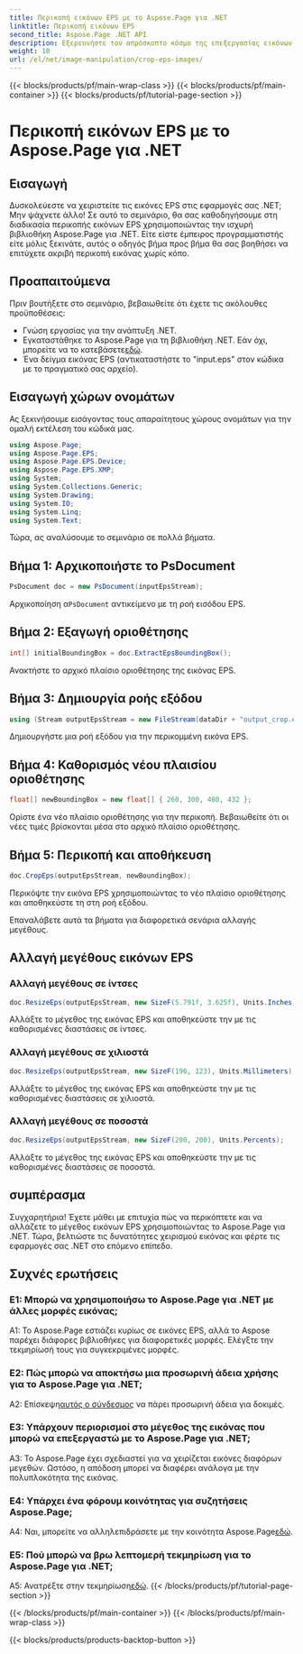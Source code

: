 ```yaml
---
title: Περικοπή εικόνων EPS με το Aspose.Page για .NET
linktitle: Περικοπή εικόνων EPS
second_title: Aspose.Page .NET API
description: Εξερευνήστε τον απρόσκοπτο κόσμο της επεξεργασίας εικόνων EPS στο .NET με το Aspose.Page. Περικοπή και αλλαγή μεγέθους εικόνων χωρίς κόπο για εκπληκτικά αποτελέσματα.
weight: 10
url: /el/net/image-manipulation/crop-eps-images/
---
```


{{< blocks/products/pf/main-wrap-class >}}
{{< blocks/products/pf/main-container >}}
{{< blocks/products/pf/tutorial-page-section >}}

# Περικοπή εικόνων EPS με το Aspose.Page για .NET

## Εισαγωγή

Δυσκολεύεστε να χειριστείτε τις εικόνες EPS στις εφαρμογές σας .NET; Μην ψάχνετε άλλο! Σε αυτό το σεμινάριο, θα σας καθοδηγήσουμε στη διαδικασία περικοπής εικόνων EPS χρησιμοποιώντας την ισχυρή βιβλιοθήκη Aspose.Page για .NET. Είτε είστε έμπειρος προγραμματιστής είτε μόλις ξεκινάτε, αυτός ο οδηγός βήμα προς βήμα θα σας βοηθήσει να επιτύχετε ακριβή περικοπή εικόνας χωρίς κόπο.

## Προαπαιτούμενα

Πριν βουτήξετε στο σεμινάριο, βεβαιωθείτε ότι έχετε τις ακόλουθες προϋποθέσεις:

- Γνώση εργασίας για την ανάπτυξη .NET.
-  Εγκαταστάθηκε το Aspose.Page για τη βιβλιοθήκη .NET. Εάν όχι, μπορείτε να το κατεβάσετε[εδώ](https://releases.aspose.com/page/net/).
- Ένα δείγμα εικόνας EPS (αντικαταστήστε το "input.eps" στον κώδικα με το πραγματικό σας αρχείο).

## Εισαγωγή χώρων ονομάτων

Ας ξεκινήσουμε εισάγοντας τους απαραίτητους χώρους ονομάτων για την ομαλή εκτέλεση του κώδικά μας. 

```csharp
using Aspose.Page;
using Aspose.Page.EPS;
using Aspose.Page.EPS.Device;
using Aspose.Page.EPS.XMP;
using System;
using System.Collections.Generic;
using System.Drawing;
using System.IO;
using System.Linq;
using System.Text;
```

Τώρα, ας αναλύσουμε το σεμινάριο σε πολλά βήματα.

## Βήμα 1: Αρχικοποιήστε το PsDocument

```csharp
PsDocument doc = new PsDocument(inputEpsStream);
```

 Αρχικοποίηση α`PsDocument` αντικείμενο με τη ροή εισόδου EPS.

## Βήμα 2: Εξαγωγή οριοθέτησης

```csharp
int[] initialBoundingBox = doc.ExtractEpsBoundingBox();
```

Ανακτήστε το αρχικό πλαίσιο οριοθέτησης της εικόνας EPS.

## Βήμα 3: Δημιουργία ροής εξόδου

```csharp
using (Stream outputEpsStream = new FileStream(dataDir + "output_crop.eps", FileMode.Create, FileAccess.Write))
```

Δημιουργήστε μια ροή εξόδου για την περικομμένη εικόνα EPS.

## Βήμα 4: Καθορισμός νέου πλαισίου οριοθέτησης

```csharp
float[] newBoundingBox = new float[] { 260, 300, 480, 432 };
```

Ορίστε ένα νέο πλαίσιο οριοθέτησης για την περικοπή. Βεβαιωθείτε ότι οι νέες τιμές βρίσκονται μέσα στο αρχικό πλαίσιο οριοθέτησης.

## Βήμα 5: Περικοπή και αποθήκευση

```csharp
doc.CropEps(outputEpsStream, newBoundingBox);
```

Περικόψτε την εικόνα EPS χρησιμοποιώντας το νέο πλαίσιο οριοθέτησης και αποθηκεύστε τη στη ροή εξόδου.

Επαναλάβετε αυτά τα βήματα για διαφορετικά σενάρια αλλαγής μεγέθους.

## Αλλαγή μεγέθους εικόνων EPS

### Αλλαγή μεγέθους σε ίντσες

```csharp
doc.ResizeEps(outputEpsStream, new SizeF(5.791f, 3.625f), Units.Inches);
```

Αλλάξτε το μέγεθος της εικόνας EPS και αποθηκεύστε την με τις καθορισμένες διαστάσεις σε ίντσες.

### Αλλαγή μεγέθους σε χιλιοστά

```csharp
doc.ResizeEps(outputEpsStream, new SizeF(196, 123), Units.Millimeters);
```

Αλλάξτε το μέγεθος της εικόνας EPS και αποθηκεύστε την με τις καθορισμένες διαστάσεις σε χιλιοστά.

### Αλλαγή μεγέθους σε ποσοστά

```csharp
doc.ResizeEps(outputEpsStream, new SizeF(200, 200), Units.Percents);
```

Αλλάξτε το μέγεθος της εικόνας EPS και αποθηκεύστε την με τις καθορισμένες διαστάσεις σε ποσοστά.

## συμπέρασμα

Συγχαρητήρια! Έχετε μάθει με επιτυχία πώς να περικόπτετε και να αλλάζετε το μέγεθος εικόνων EPS χρησιμοποιώντας το Aspose.Page για .NET. Τώρα, βελτιώστε τις δυνατότητες χειρισμού εικόνας και φέρτε τις εφαρμογές σας .NET στο επόμενο επίπεδο.

## Συχνές ερωτήσεις

### Ε1: Μπορώ να χρησιμοποιήσω το Aspose.Page για .NET με άλλες μορφές εικόνας;

A1: Το Aspose.Page εστιάζει κυρίως σε εικόνες EPS, αλλά το Aspose παρέχει διάφορες βιβλιοθήκες για διαφορετικές μορφές. Ελέγξτε την τεκμηρίωσή τους για συγκεκριμένες μορφές.

### Ε2: Πώς μπορώ να αποκτήσω μια προσωρινή άδεια χρήσης για το Aspose.Page για .NET;

 Α2: Επίσκεψη[αυτός ο σύνδεσμος](https://purchase.aspose.com/temporary-license/) να πάρει προσωρινή άδεια για δοκιμές.

### Ε3: Υπάρχουν περιορισμοί στο μέγεθος της εικόνας που μπορώ να επεξεργαστώ με το Aspose.Page για .NET;

A3: Το Aspose.Page έχει σχεδιαστεί για να χειρίζεται εικόνες διαφόρων μεγεθών. Ωστόσο, η απόδοση μπορεί να διαφέρει ανάλογα με την πολυπλοκότητα της εικόνας.

### Ε4: Υπάρχει ένα φόρουμ κοινότητας για συζητήσεις Aspose.Page;

 A4: Ναι, μπορείτε να αλληλεπιδράσετε με την κοινότητα Aspose.Page[εδώ](https://forum.aspose.com/c/page/39).

### Ε5: Πού μπορώ να βρω λεπτομερή τεκμηρίωση για το Aspose.Page για .NET;

 A5: Ανατρέξτε στην τεκμηρίωση[εδώ](https://reference.aspose.com/page/net/).
{{< /blocks/products/pf/tutorial-page-section >}}

{{< /blocks/products/pf/main-container >}}
{{< /blocks/products/pf/main-wrap-class >}}

{{< blocks/products/products-backtop-button >}}
